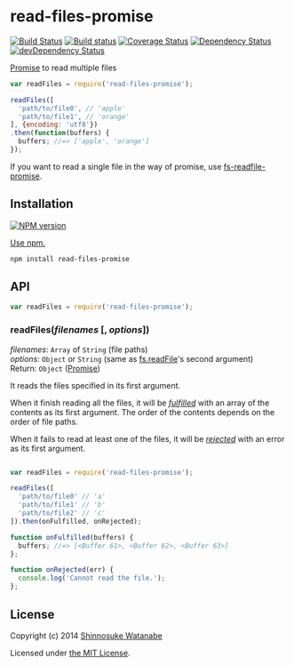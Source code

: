 # read-files-promise

[![Build Status](https://travis-ci.org/shinnn/read-files-promise.svg?branch=master)](https://travis-ci.org/shinnn/read-files-promise)
[![Build status](https://ci.appveyor.com/api/projects/status/2ejpbpkek67wdosf)](https://ci.appveyor.com/project/ShinnosukeWatanabe/read-files-promise)
[![Coverage Status](https://img.shields.io/coveralls/shinnn/read-files-promise.svg)](https://coveralls.io/r/shinnn/read-files-promise)
[![Dependency Status](https://david-dm.org/shinnn/read-files-promise.svg)](https://david-dm.org/shinnn/read-files-promise)
[![devDependency Status](https://david-dm.org/shinnn/read-files-promise/dev-status.svg)](https://david-dm.org/shinnn/read-files-promise#info=devDependencies)

[Promise][promise] to read multiple files

```javascript
var readFiles = require('read-files-promise');

readFiles([
  'path/to/file0', // 'apple'
  'path/to/file1', // 'orange'
], {encoding: 'utf8'})
.then(function(buffers) {
  buffers; //=> ['apple', 'orange']
});
```

If you want to read a single file in the way of promise, use [fs-readfile-promise](https://github.com/shinnn/fs-readfile-promise).

## Installation

[![NPM version](https://badge.fury.io/js/read-files-promise.svg)](https://www.npmjs.com/package/read-files-promise)

[Use npm.](https://docs.npmjs.com/cli/install)

```sh
npm install read-files-promise
```

## API

```javascript
var readFiles = require('read-files-promise');
```

### readFiles(*filenames* [, *options*])

*filenames*: `Array` of `String` (file paths)  
*options*: `Object` or `String` (same as [fs.readFile](http://nodejs.org/api/fs.html#fs_fs_readfile_filename_options_callback)'s second argument)  
Return: `Object` ([Promise][promise])

It reads the files specified in its first argument.

When it finish reading all the files, it will be [*fulfilled*](http://promisesaplus.com/#point-26) with an array of the contents as its first argument. The order of the contents depends on the order of file paths.

When it fails to read at least one of the files, it will be [*rejected*](http://promisesaplus.com/#point-30) with an error as its first argument.

```javascript

var readFiles = require('read-files-promise');

readFiles([
  'path/to/file0' // 'a'
  'path/to/file1' // 'b'
  'path/to/file2' // 'c'
]).then(onFulfilled, onRejected);

function onFulfilled(buffers) {
  buffers; //=> [<Buffer 61>, <Buffer 62>, <Buffer 63>]
};

function onRejected(err) {
  console.log('Cannot read the file.');
};
```

## License

Copyright (c) 2014 [Shinnosuke Watanabe](https://github.com/shinnn)

Licensed under [the MIT License](./LICENSE).

[promise]: http://promisesaplus.com/
